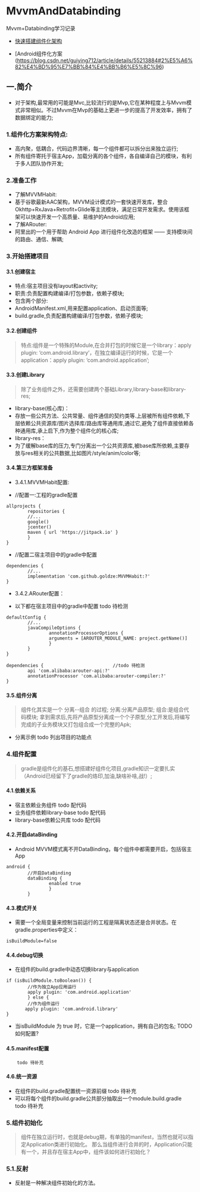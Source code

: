# MvvmAndDatabinding
Mvvm+Databinding学习记录

+ [快速搭建组件化架构](https://github.com/goldze/MVVMHabitComponent)

+ [Android组件化方案(https://blog.csdn.net/guiying712/article/details/55213884#2%E5%A6%82%E4%BD%95%E7%BB%84%E4%BB%B6%E5%8C%96)

## 一.简介
+ 对于架构,最常用的可能是Mvc,比较流行的是Mvp,它在某种程度上与Mvvm模式非常相似。不过Mvvm在Mvp的基础上更进一步的提高了开发效率，拥有了数据绑定的能力;

### 1.组件化方案架构特点:
+ 高内聚，低耦合，代码边界清晰，每一个组件都可以拆分出来独立运行;
+ 所有组件寄托于宿主App，加载分离的各个组件，各自编译自己的模块，有利于多人团队协作开发;

### 2.准备工作
+ 了解MVVMHabit:
+  基于谷歌最新AAC架构，MVVM设计模式的一套快速开发库，整合Okhttp+RxJava+Retrofit+Glide等主流模块，满足日常开发需求。使用该框架可以快速开发一个高质量、易维护的Android应用;
+ 了解ARouter:
+  阿里出的一个用于帮助 Android App 进行组件化改造的框架 —— 支持模块间的路由、通信、解耦;

### 3.开始搭建项目

#### 3.1.创建宿主
+ 特点:宿主项目没有layout和activity;
+ 职责:负责配置构建编译/打包参数，依赖子模块;
+ 包含两个部分:
+  AndroidManifest.xml,用来配置application、启动页面等;
+  build.gradle,负责配置构建编译/打包参数，依赖子模块;

#### 3.2.创建组件
> 特点:组件是一个特殊的Module,在合并打包的时候它是一个library：apply plugin: ‘com.android.library’，在独立编译运行的时候，它是一个application：apply plugin: ‘com.android.application’;

#### 3.3.创建Library
> 除了业务组件之外，还需要创建两个基础Library,library-base和library-res;
+ library-base(核心库)：
+  存放一些公共方法、公共常量、组件通信的契约类等.上层被所有组件依赖,下层依赖公共资源库/图片选择库/路由库等通用库,通过它,避免了组件直接依赖各种通用库,承上启下,作为整个组件化的核心库;
+ library-res：
+  为了缓解base库的压力,专门分离出一个公共资源库,被base库所依赖,主要存放与res相关的公共数据,比如图片/style/anim/color等;

#### 3.4.第三方框架准备
+ 3.4.1.MVVMHabit配置:

+ //配置一:工程的gradle配置
```
allprojects {
        repositories {
        //...
        google()
        jcenter()
        maven { url 'https://jitpack.io' }
        }
}
```

+ //配置二宿主项目中的gradle中配置
```
dependencies {
        //...
        implementation 'com.github.goldze:MVVMHabit:?'
}
```

+ 3.4.2.ARouter配置：

+ 以下都在宿主项目中的gradle中配置  todo 待检测
```
defaultConfig {
        //...
        javaCompileOptions {
                annotationProcessorOptions {
                arguments = [AROUTER_MODULE_NAME: project.getName()]
                }
        }
}

```
```
dependencies {                          //todo 待检测            
        api 'com.alibaba:arouter-api:?'
        annotationProcessor 'com.alibaba:arouter-compiler:?'
}
```

#### 3.5.组件分离
> 组件化其实是一个 分离--组合 的过程;
>  分离:分离产品原型;
>  组合:是组合代码模块;
> 拿到需求后,先将产品原型分离成一个个子原型,分工开发后,将编写完成的子业务模块又打包组合成一个完整的Apk;

+ 分离示例
            todo 列出项目的功能点

### 4.组件配置
> gradle是组件化的基石,想搭建好组件化项目,gradle知识一定要扎实（Android已经留下了gradle的烙印,加油,缺啥补啥,战!）;

#### 4.1.依赖关系

+ 宿主依赖业务组件
        todo 配代码
+ 业务组件依赖library-base
        todo 配代码
+ library-base依赖公共库
        todo 配代码

#### 4.2.开启dataBinding
+ Android MVVM模式离不开DataBinding，每个组件中都需要开启，包括宿主App

```
android {
        //开启DataBinding
        dataBinding {
                enabled true
                }
        }
```
#### 4.3.模式开关
+ 需要一个全局变量来控制当前运行的工程是隔离状态还是合并状态。在gradle.properties中定义：

```
isBuildModule=false
```
#### 4.4.debug切换
+ 在组件的build.gradle中动态切换library与application
```
if (isBuildModule.toBoolean()) {
        //作为独立App应用运行
        apply plugin: 'com.android.application'
        } else {
        //作为组件运行
       apply plugin: 'com.android.library'
}
```
+ 当isBuildModule 为 true 时，它是一个application，拥有自己的包名;
TODO 如何配置?

#### 4.5.manifest配置
        todo 待补充

#### 4.6.统一资源
+ 在组件的build.gradle配置统一资源前缀
        todo 待补充
+ 可以将每个组件的build.gradle公共部分抽取出一个module.build.gradle
        todo 待补充

### 5.组件初始化
> 组件在独立运行时，也就是debug期，有单独的manifest，当然也就可以指定Application类进行初始化。
那么当组件进行合并的时，Application只能有一个，并且存在宿主App中，组件该如何进行初始化？
### 5.1.反射
+ 反射是一种解决组件初始化的方法。
